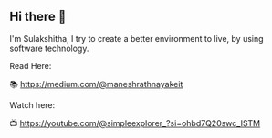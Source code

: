 ## Hi there 👋

I'm Sulakshitha, I try to create a better environment to live, by using software technology.

Read Here:

📚 https://medium.com/@maneshrathnayakeit


Watch here:

📺 https://youtube.com/@simpleexplorer_?si=ohbd7Q20swc_ISTM



